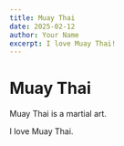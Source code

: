 ```yaml
---
title: Muay Thai
date: 2025-02-12
author: Your Name
excerpt: I love Muay Thai!
---
```


# Muay Thai

Muay Thai is a martial art.

I love Muay Thai.